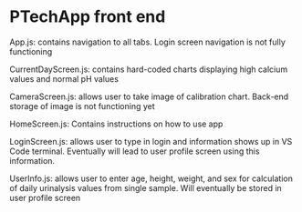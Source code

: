 ﻿# PTechApp front end

 App.js: contains navigation to all tabs. Login screen navigation is not fully functioning

 CurrentDayScreen.js: contains hard-coded charts displaying high calcium values and normal pH values

 CameraScreen.js: allows user to take image of calibration chart. Back-end storage of image is not functioning yet

 HomeScreen.js: Contains instructions on how to use app

 LoginScreen.js: allows user to type in login and information shows up in VS Code terminal. Eventually will lead to user profile screen using this information. 

 UserInfo.js: allows user to enter age, height, weight, and sex for calculation of daily urinalysis values from single sample. Will eventually be stored in user profile screen
